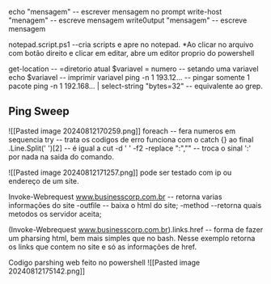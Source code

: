 echo "mensagem"  -- escrever mensagem no prompt
write-host "menagem"  -- escreve mensagem
write0utput "mensagem"  -- escreve mensagem

notepad.script.ps1  --cria scripts e apre no notepad. *Ao clicar no arquivo com botão direito e clicar em editar, abre um editor proprio do powershell

get-location -- =diretorio atual
$variavel = numero  -- setando uma variavel
echo $variavel  -- imprimir variavel
ping -n 1 193.12...  -- pingar somente 1 pacote
ping -n 1 192.168... | select-string "bytes=32"  -- equivalente ao grep.

## Ping Sweep
![[Pasted image 20240812170259.png]]
	foreach  -- fera numeros em sequencia
	try -- trata os codigos de erro funciona com o catch {} ao final
	.Line.Split(' ')[2]  -- é igual a cut -d ' ' -f2
	-replace ":",""  -- troca o sinal ':' por nada na saida do comando.
	
![[Pasted image 20240812171257.png]]
	pode ser testado com ip ou endereço de um site.
	

Invoke-Webrequest www.businesscorp.com.br  -- retorna varias informações do site
	-outfile -- baixa o html do site;
	-method  --retorna quais metodos os servidor aceita;

(Invoke-Webrequest www.businesscorp.com.br).links.href  -- forma de fazer um pharsing html, bem mais simples que no bash. Nesse exemplo retorna os links que contem no site e só as informações de href.

Codigo parshing web feito no powershell
![[Pasted image 20240812175142.png]]

